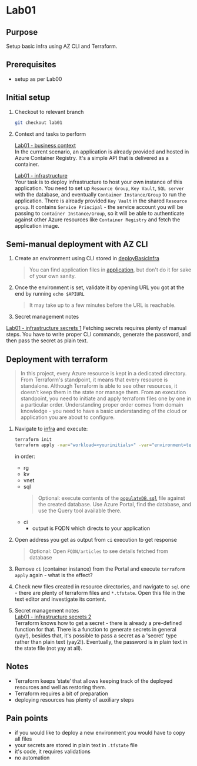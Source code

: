 # Lab01

## Purpose

Setup basic infra using AZ CLI and Terraform.

## Prerequisites

- setup as per Lab00

## Initial setup

1. Checkout to relevant branch

    ```bash
    git checkout lab01
    ```

2. Context and tasks to perform 

    [Lab01 - business context](https://miro.com/app/board/uXjVPUuX2NQ=/?moveToWidget=3458764535120396272&cot=14)  
    In the current scenario, an application is already provided and hosted in Azure Container Registry. It's a simple API that is delivered as a container.

    [Lab01 - infrastructure](https://miro.com/app/board/uXjVPUuX2NQ=/?moveToWidget=3458764534014741919&cot=14)  
    Your task is to deploy infrastructure to host your own instance of this application. You need to set up `Resource Group`, `Key Vault`, `SQL server` with the database, and eventually `Container Instance/Group` to run the application.
    There is already provided `Key Vault` in the shared `Resource group`. It contains `Service Principal` - the service account you will be passing to `Container Instance/Group`, so it will be able to authenticate against other Azure resources like `Container Registry` and fetch the application image.

## Semi-manual deployment with AZ CLI

1. Create an environment using CLI stored in [deployBasicInfra](../scripts/deployBasicInfra.sh)

   > You can find application files in [application](../application/), but don't do it for sake of your own sanity.
  
2. Once the environment is set, validate it by opening URL you got at the end by running `echo $APIURL`

    > It may take up to a few minutes before the URL is reachable.

3. Secret management notes  

  [Lab01 - infrastructure secrets 1](https://miro.com/app/board/uXjVPUuX2NQ=/?moveToWidget=3458764534016232150&cot=14)
  Fetching secrets requires plenty of manual steps. You have to write proper CLI commands, generate the password, and then pass the secret as plain text.

## Deployment with terraform

> In this project, every Azure resource is kept in a dedicated directory. From Terraform's standpoint, it means that every resource is standalone. Although Terraform is able to see other resources, it doesn’t keep them in the state nor manage them.
From an execution standpoint, you need to initiate and apply terraform files one by one in a particular order. Understanding proper order comes from domain knowledge - you need to have a basic understanding of the cloud or application you are about to configure.

1. Navigate to [infra](../infra/) and execute:

    ```bash
    terraform init
    terraform apply -var="workload=<yourinitials>" -var="environment=test" #confirm with yes or use --auto-approve flag
    ```

    in order:
    - rg
    - kv
    - vnet
    - sql
      >  Optional: execute contents of the [`populateDB.sql`](/scripts/populateDB.sql) file against the created database. Use Azure Portal, find the database, and use the Query tool available there.
    - ci
      - output is FQDN which directs to your application

2. Open address you get as output from `ci` execution to get response

    > Optional: Open `FQDN/articles` to see details fetched from database

3. Remove `ci` (container instance) from the Portal and execute `terraform apply` again - what is the effect?

4. Check new files created in resource directories, and navigate to `sql` one  - there are plenty of terraform files and `*.tfstate`. Open this file in the text editor and investigate its content.

5. Secret management notes  
  [Lab01 - infrastructure secrets 2](https://miro.com/app/board/uXjVPUuX2NQ=/?moveToWidget=3458764534018073640&cot=14)  
  Terraform knows how to get a secret - there is already a pre-defined function for that. There is a function to generate secrets in general (yay!), besides that, it's possible to pass a secret as a 'secret' type rather than plain text (yay2!). Eventually, the password is in plain text in the state file (not yay at all).

## Notes

- Terraform keeps ‘state’ that allows keeping track of the deployed resources and well as restoring them.
- Terraform requires a bit of preparation
- deploying resources has plenty of auxiliary steps

## Pain points

- if you would like to deploy a new environment you would have to copy all files
- your secrets are stored in plain text in `.tfstate` file
- it's code, it requires validations
- no automation
